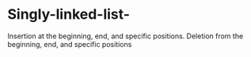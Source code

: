 # Singly-linked-list-
Insertion at the beginning, end, and specific positions.  Deletion from the beginning, end, and specific positions
